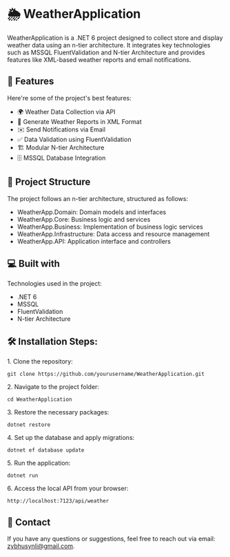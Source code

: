 <h1 id="title">🌦️ WeatherApplication</h1>

<p id="description">    WeatherApplication is a .NET 6 project designed to collect store and display weather data using an n-tier architecture. It integrates key technologies such as MSSQL FluentValidation and N-tier Architecture and provides features like XML-based weather reports and email notifications.</p>
  
<h2>🧐 Features</h2>

Here're some of the project's best features:

*   🌍 Weather Data Collection via API
*   📝 Generate Weather Reports in XML Format
*   ✉️ Send Notifications via Email
*   ✅ Data Validation using FluentValidation
*   🏗️ Modular N-tier Architecture
*   🗄️ MSSQL Database Integration


<h2>📂 Project Structure</h2>

The project follows an n-tier architecture, structured as follows:

* WeatherApp.Domain: Domain models and interfaces
* WeatherApp.Core: Business logic and services
* WeatherApp.Business: Implementation of business logic services
* WeatherApp.Infrastructure: Data access and resource management
* WeatherApp.API: Application interface and controllers
  
<h2>💻 Built with</h2>

Technologies used in the project:

*   .NET 6
*   MSSQL
*   FluentValidation
*   N-tier Architecture


<h2>🛠️ Installation Steps:</h2>

<p>1. Clone the repository:</p>

```
git clone https://github.com/yourusername/WeatherApplication.git
```

<p>2. Navigate to the project folder:</p>

```
cd WeatherApplication
```

<p>3. Restore the necessary packages:</p>

```
dotnet restore
```

<p>4. Set up the database and apply migrations:</p>

```
dotnet ef database update
```

<p>5. Run the application:</p>

```
dotnet run
```

<p>6. Access the local API from your browser:</p>

```
http://localhost:7123/api/weather
```

<h2>📧 Contact </h2>

If you have any questions or suggestions, feel free to reach out via email: zybhusynli@gmail.com.
